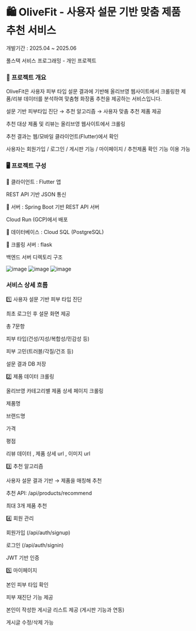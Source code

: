 # 🛍️ OliveFit - 사용자 설문 기반 맞춤 제품 추천 서비스
개발기간 : 2025.04 ~ 2025.06

풀스택 서비스 프로그래밍 - 개인 프로젝트


### 📌 프로젝트 개요
OliveFit은 사용자 피부 타입 설문 결과에 기반해 올리브영 웹사이트에서 크롤링한 제품/리뷰 데이터를 분석하여 맞춤형 화장품 추천을 제공하는 서비스입니다.

설문 기반 피부타입 진단 → 추천 알고리즘 → 사용자 맞춤 추천 제품 제공

추천 대상 제품 및 리뷰는 올리브영 웹사이트에서 크롤링

추천 결과는 웹/모바일 클라이언트(Flutter)에서 확인

사용자는 회원가입 / 로그인 / 게시판 기능 / 마이페이지 / 추천제품 확인 기능 이용 가능

### 🖥️ 프로젝트 구성
🔹 클라이언트 :  Flutter 앱

REST API 기반 JSON 통신

🔹 서버 : Spring Boot 기반 REST API 서버

Cloud Run (GCP)에서 배포

🔹 데이터베이스 : Cloud SQL (PostgreSQL)

🔹 크롤링 서버 : flask

백엔드 서버 디렉토리 구조

![image](https://github.com/user-attachments/assets/c0be5d7b-400b-4f51-8f20-931d615b12fa)
![image](https://github.com/user-attachments/assets/b0564770-a68a-4dcd-aaa8-9357ee916d14)
![image](https://github.com/user-attachments/assets/8a8d0a6c-50d0-4781-a0f1-32f14706f31a)


### 서비스 상세 흐름
1️⃣ 사용자 설문 기반 피부 타입 진단

최초 로그인 후 설문 화면 제공

총 7문항

피부 타입(건성/지성/복합성/민감성 등) 

피부 고민(트러블/각질/건조 등)

설문 결과 DB 저장

2️⃣ 제품 데이터 크롤링

올리브영 카테고리별 제품 상세 페이지 크롤링

제품명

브랜드명

가격

평점

리뷰 데이터 , 제품 상세 url , 이미지 url


3️⃣ 추천 알고리즘

사용자 설문 결과 기반 → 제품을 매칭해 추천

추천 API: /api/products/recommend

최대 3개 제품 추천

4️⃣ 회원 관리

회원가입 (/api/auth/signup)

로그인 (/api/auth/signin)

JWT 기반 인증


5️⃣ 마이페이지

본인 피부 타입 확인

피부 재진단 기능 제공

본인이 작성한 게시글 리스트 제공 (게시판 기능과 연동)

게시글 수정/삭제 가능
